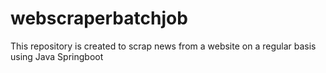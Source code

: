 # webscraperbatchjob
This repository is created to scrap news from a website on a regular basis using Java Springboot
